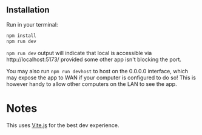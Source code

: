 ## Installation

Run in your terminal:

```bash
npm install
npm run dev
```

`npm run dev` output will indicate that local is accessible via http://localhost:5173/ provided some other app isn't blocking the port.

You may also run `npm run devhost` to host on the 0.0.0.0 interface, which may expose the app to WAN if your computer is configured to do so! This is however handy to allow other computers on the LAN to see the app.

# Notes

This uses [Vite.js](https://github.com/vitejs/vite) for the best dev experience.
